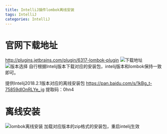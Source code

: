 ```yaml
---
title: IntelliJ插件lombok离线安装
tags: IntelliJ
categories: IntelliJ
---
```


# <span id="inline-blue">官网下载地址</span> 
http://plugins.jetbrains.com/plugin/6317-lombok-plugin
![下载地址](/images/intelliJ/inteliJ_2021_03_25_001.png)
![版本选择](/images/intelliJ/inteliJ_2021_03_25_002.png)
自行根据Intelij版本下载对应的安装包，intelij版本和lombok保持一致即可。


提供Intelij2018.2.1版本对应的离线安装包
https://pan.baidu.com/s/1kBg_t-75859dIOnRLYe_jg 提取码：0hn4

# <span id="inline-blue">离线安装</span> 
![lombok离线安装](/images/intelliJ/inteliJ_2021_03_25_003.png)
加载对应版本的zip格式的安装包，重启intelij生效


